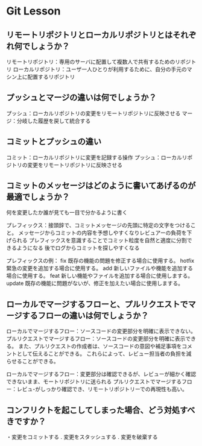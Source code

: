 # Git Lesson

## リモートリポジトリとローカルリポジトリとはそれぞれ何でしょうか？

リモートリポジトリ：専用のサーバに配置して複数人で共有するためのリポジトリ
ローカルリポジトリ：ユーザ一人ひとりが利用するために、自分の手元のマシン上に配置するリポジトリ

## プッシュとマージの違いは何でしょうか？
プッシュ：ローカルリポジトリの変更をリモートリポジトリに反映させる
マージ：分岐した履歴を戻して統合する


## コミットとプッシュの違い
コミット：ローカルリポジトリに変更を記録する操作
プッシュ：ローカルリポジトリの変更をリモートリポジトリに反映させる



## コミットのメッセージはどのように書いてあげるのが最適でしょうか？
何を変更したか誰が見ても一目で分かるように書く

プレフィックス：接頭辞で、コミットメッセージの先頭に特定の文字をつけること。
メッセージからコミットの内容を予想しやすくなりレビュアーの負荷を下げられる
プレフィックスを意識することでコミット粒度を自然と適度に分割できるようになる
後でログからコミットを探しやすくなる

プレフィックスの例：
fix	既存の機能の問題を修正する場合に使用する。
hotfix	緊急の変更を追加する場合に使用する。
add	新しいファイルや機能を追加する場合に使用する。
feat	新しい機能やファイルを追加する場合に使用しまする。
update	既存の機能に問題がないが、修正を加えたい場合に使用しまする。


## ローカルでマージするフローと、プルリクエストでマージするフローの違いは何でしょうか？
ローカルでマージするフロー：ソースコードの変更部分を明確に表示できない。
プルリクエストでマージするフロー：ソースコードの変更部分を明確に表示できる。 また、プルリクエストの作成者は、ソースコードの意図や補足事項をコメントとして伝えることができる。 これらによって、レビュー担当者の負担を減らせることができる。


ローカルでマージするフロー：変更部分は確認できるが、レビューが細かく確認できないまま、モートリポジトリに送られる
プルリクエストでマージするフロー：レビュ-がしっかり確認でき、リモートリポジトリーでの再現性も高い。


## コンフリクトを起こしてしまった場合、どう対処すべきですか？
・変更をコミットする
. 変更をスタッシュする
. 変更を破棄する

